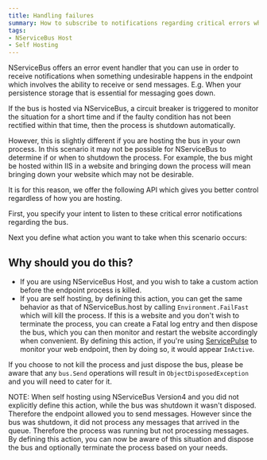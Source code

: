```yaml
---
title: Handling failures 
summary: How to subscribe to notifications regarding critical errors which adversely affect messaging in your endpoint.
tags:
- NServiceBus Host
- Self Hosting
---
```


NServiceBus offers an error event handler that you can use in order to receive notifications when something undesirable happens in the endpoint which involves the ability to receive or send messages. E.g. When your persistence storage that is essential for messaging goes down. 

If the bus is hosted via NServiceBus, a circuit breaker is triggered to monitor the situation for a short time and if the faulty condition has not been rectified within that time, then the process is shutdown automatically.

However, this is slightly different if you are hosting the bus in your own process. In this scenario it may not be possible for NServiceBus to determine if or when to shutdown the process. For example, the bus might be hosted within IIS in a website and bringing down the process will mean bringing down your website which may not be desirable.

It is for this reason, we offer the following API which gives you better control regardless of how you are hosting.
 
First, you specify your intent to listen to these critical error notifications regarding the bus.

<!-- import CustomHostErrorHandlingSubscription -->

Next you define what action you want to take when this scenario occurs:

<!-- import CustomHostErrorHandlingAction -->

## Why should you do this?

- If you are using NServiceBus Host, and you wish to take a custom action before the endpoint process is killed.
- If you are self hosting, by defining this action, you can get the same behavior as that of NServiceBus.host by calling `Environment.FailFast` which will kill the process. If this is a website and you don't wish to terminate the process, you can create a Fatal log entry and then dispose the bus, which you can then monitor and restart the website accordingly when convenient. By defining this action, if you're using [ServicePulse]() to monitor your web endpoint, then by doing so, it would appear `InActive`.

If you choose to not kill the process and just dispose the bus, please be aware that any `bus.Send` operations will result in `ObjectDisposedException` and you will need to cater for it.

NOTE:  When self hosting using NServiceBus Version4 and you did not explicitly define this action, while the bus was shutdown it wasn't disposed. Therefore the endpoint allowed you to send messages. However since the bus was shutdown, it did not process any messages that arrived in the queue. Therefore the process was running but not processing messages. By defining this action, you can now be aware of this situation and dispose the bus and optionally terminate the process based on your needs.

